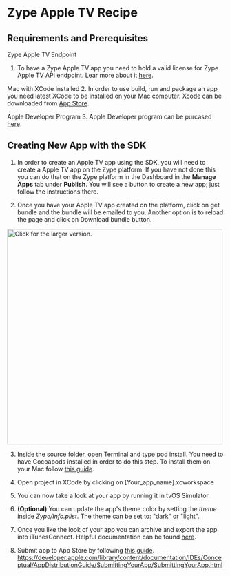 # Zype Apple TV Recipe

## Requirements and Prerequisites

Zype Apple TV Endpoint
1. To have a Zype Apple TV app you need to hold a valid license for Zype Apple TV API endpoint. Lear more about it [here](http://www.zype.com/services/endpoint-api/).

Mac with XCode installed
2. In order to use build, run and package an app you need latest XCode to be installed on your Mac computer. Xcode can be downloaded from [App Store](https://developer.apple.com/xcode/). 

Apple Developer Program
3. Apple Developer program can be purcased [here](https://developer.apple.com/programs/).

## Creating New App with the SDK

1. In order to create an Apple TV app using the SDK, you will need to create a Apple TV app on the Zype platform. If you have not done this you can do that on the Zype platform in the Dashboard in the __Manage Apps__ tab under __Publish__. You will see a button to create a new app; just follow the instructions there.

2. Once you have your Apple TV app created on the platform, click on get bundle and the bundle will be emailed to you. Another option is to reload the page and click on Download bundle button.

<a href="https://drive.google.com/uc?export=view&id=0B9aYmGA7O0ZYMS1UM0s1YXQ1UDA"><img src="https://drive.google.com/uc?export=view&id=0B9aYmGA7O0ZYMS1UM0s1YXQ1UDA" style="width: 500px; max-width: 100%; height: auto" title="Click for the larger version." /></a>

3. Inside the source folder, open Terminal and type pod install. You need to have Cocoapods installed in order to do this step. To install them on your Mac follow [this guide](https://guides.cocoapods.org/using/getting-started.html).

4. Open project in XCode by clicking on [Your_app_name].xcworkspace  

5. You can now take a look at your app by running it in tvOS Simulator.

6. __(Optional)__ You can update the app's theme color by setting the _theme_ inside _Zype/Info.plist_. The theme can be set to: "dark" or "light". 

7. Once you like the look of your app you can archive and export the app into iTunesConnect. Helpful documentation can be found [here](https://developer.apple.com/library/content/documentation/IDEs/Conceptual/AppDistributionGuide/TestingYouriOSApp/TestingYouriOSApp.html).

8. Submit app to App Store by following [this guide](https://guides.cocoapods.org/using/getting-started.html).
https://developer.apple.com/library/content/documentation/IDEs/Conceptual/AppDistributionGuide/SubmittingYourApp/SubmittingYourApp.html

